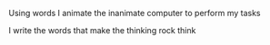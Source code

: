 Using words I animate the inanimate computer to perform my tasks

I write the words that make the thinking rock think
